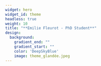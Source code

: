 ```yaml
---
widget: hero
widget_id: theme
headless: true
weight: 10
title: "**Emilie Fleurot - PhD Student**"
design:
  background:
    gradient_end: ""
    gradient_start: ""
    color: 'DeepSkyBlue'
    image: theme_glandée.jpeg
---
```

